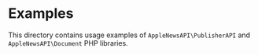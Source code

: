 # Examples

This directory contains usage examples of `AppleNewsAPI\PublisherAPI` and `AppleNewsAPI\Document` PHP libraries.
